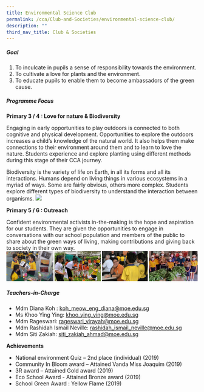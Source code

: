 ```yaml
---
title: Environmental Science Club
permalink: /cca/Club-and-Societies/environmental-science-club/
description: ""
third_nav_title: Club & Societies
---
```

##### Goal

1. To inculcate in pupils a sense of responsibility towards the environment.
2. To cultivate a love for plants and the environment.
3. To educate pupils to enable them to become ambassadors of the green cause.

##### Programme Focus

**Primary 3 / 4 : Love for nature & Biodiversity**

Engaging in early opportunities to play outdoors is connected to both cognitive and physical development. Opportunities to explore the outdoors increases a child’s knowledge of the natural world.  It also helps them make connections to their environment around them and to learn to love the nature. Students experience and explore planting using different methods during this stage of their CCA journey.

Biodiversity is the variety of life on Earth, in all its forms and all its interactions. Humans depend on living things in various ecosystems in a myriad of ways. Some are fairly obvious, others more complex. Students explore different types of biodiversity to understand the interaction between organisms.
![](/images/CCA/SciENV2.png)

**Primary 5 / 6 : Outreach**

Confident environmental activists in-the-making is the hope and aspiration for our students. They are given the opportunities to engage in conversations with our school population and members of the public to share about the green ways of living, making contributions and giving back to society in their own way.
![](/images/CCA/SciENV11.png)

##### Teachers-in-Charge

* Mdm Diana Koh : koh_meow_eng_diana@moe.edu.sg
* Ms Khoo Ying Ying: khoo_ying_ying@moe.edu.sg
* Mdm Rageswari: rageswari_virayah@moe.edu.sg
* Mdm Rashidah Ismail Neville: rashidah_ismail_neville@moe.edu.sg
* Mdm Siti Zakiah: siti_zakiah_ahmad@moe.edu.sg


**Achievements**

- National environment Quiz – 2nd place (individual) (2019)
- Community In Bloom award – Attained Vanda Miss Joaquim (2019)
- 3R award – Attained Gold award (2019)
- Eco School Award - Attained Bronze award (2019)
- School Green Award : Yellow Flame (2019)